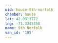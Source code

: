 ```yaml
---
uid: house-9th-norfolk
chamber: house
lat: 42.0913772
lng: -71.3345358
name: 9th Norfolk
van_id: '105'
---
```

